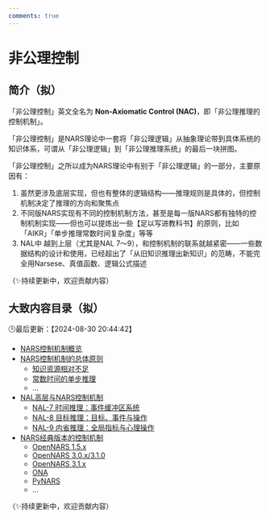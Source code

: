 ```yaml
---
comments: true
---
```


# 非公理控制

## 简介（拟）

「非公理控制」英文全名为 **Non-Axiomatic Control (NAC)**，即「非公理推理的控制机制」。

「非公理控制」是NARS理论中一套将「非公理逻辑」从抽象理论带到具体系统的知识体系，可谓从「非公理逻辑」到「非公理推理系统」的最后一块拼图。

「非公理控制」之所以成为NARS理论中有别于「非公理逻辑」的一部分，主要原因有：

1. 虽然更涉及底层实现，但也有整体的逻辑结构——推理规则是具体的，但控制机制决定了推理的方向和聚焦点
2. 不同版NARS实现有不同的控制机制方法，甚至是每一版NARS都有独特的控制机制实现——但也可以提炼出一些【足以写进教科书】的原则，比如「AIKR」「单步推理常数时间复杂度」等等
3. NAL中 越到上层（尤其是NAL 7～9），和控制机制的联系就越紧密——一些数据结构的设计和使用，已经超出了「从旧知识推理出新知识」的范畴，不能完全用Narsese、真值函数、逻辑公式描述

（✨持续更新中，欢迎贡献内容）

## 大致内容目录（拟）

🕒最后更新：【2024-08-30 20:44:42】

- [NARS控制机制概览](nac_overview/index.md)
- [NARS控制机制的总体原则](nac_principles/index.md)
    - [知识资源相对不足](nac_principles/aikr.md)
    - [常数时间的单步推理](nac_principles/inference_step_o_n.md)
    - …
- [NAL高层与NARS控制机制](nal_and_nac/index.md)
    - [NAL-7 时间推理：事件缓冲区系统](nal_and_nac/nal_7.md)
    - [NAL-8 目标推理：目标、事件与操作](nal_and_nac/nal_8.md)
    - [NAL-9 内省推理：全局指标与心理操作](nal_and_nac/nal_9.md)
- [NARS经典版本的控制机制](nac_classic_versions/index.md)
    - [OpenNARS 1.5.x](nac_classic_versions/opennars_15x.md)
    - [OpenNARS 3.0.x/3.1.0](nac_classic_versions/opennars_30x.md)
    - [OpenNARS 3.1.x](nac_classic_versions/opennars_31x.md)
    - [ONA](nac_classic_versions/ona.md)
    - [PyNARS](nac_classic_versions/pynars.md)
    - …

（✨持续更新中，欢迎贡献内容）
